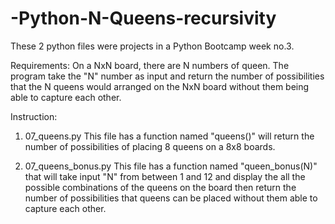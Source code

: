 # -Python-N-Queens-recursivity
These 2 python files were projects in a Python Bootcamp week no.3.

Requirements:
On a NxN board, there are N numbers of queen. The program take the "N" number as input and return the number of possibilities that the N queens would arranged on the NxN board without them being able to capture each other.

Instruction:
1. 07_queens.py
This file has a function named "queens()" will return the number of possibilities of placing 8 queens on a 8x8 boards.

2. 07_queens_bonus.py
This file has a function named "queen_bonus(N)" that will take input "N" from between 1 and 12 and display the all the possible combinations of the queens on the board then return the number of possibilities that queens can be placed without them able to capture each other.

